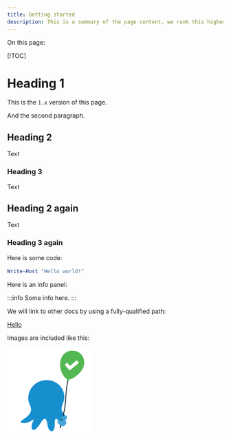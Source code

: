 ```yaml
---
title: Getting started
description: This is a summary of the page content, we rank this higher when indexing it
---
```


On this page:

[!TOC]

# Heading 1

This is the `1.x` version of this page.

And the second paragraph.

## Heading 2

Text

### Heading 3

Text

## Heading 2 again

Text

### Heading 3 again

Here is some code:

```powershell
Write-Host "Hello world!"
```

Here is an info panel:

:::info
Some info here.
:::

We will link to other docs by using a fully-qualified path:

[Hello](/docs/getting-started.md)

Images are included like this:

![My caption](/docs/images/success.gif)

